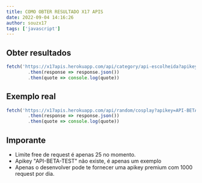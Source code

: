 ```yaml
---
title: COMO OBTER RESULTADO X17 APIS
date: 2022-09-04 14:16:26
author: souzx17
tags: ['javascript']
---
```


## Obter resultados

```javascript
fetch('https://x17apis.herokuapp.com/api/category/api-escolheida?apikey=SUA_APIKEY)
        .then(response => response.json())
        .then(quote => console.log(quote))
```  

## Exemplo real

```javascript
fetch('https://x17apis.herokuapp.com/api/random/cosplay?apikey=API-BETA-TEST)
        .then(response => response.json())
        .then(quote => console.log(quote))
```

## Imporante

- Limite free de request é apenas 25 no momento.
- Apikey "API-BETA-TEST" não existe, é apenas um exemplo
- Apenas o desenvolver pode te fornecer uma apikey premium com 1000 request por dia.
